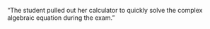 “The student pulled out her calculator to quickly solve the complex algebraic equation during the exam.”
